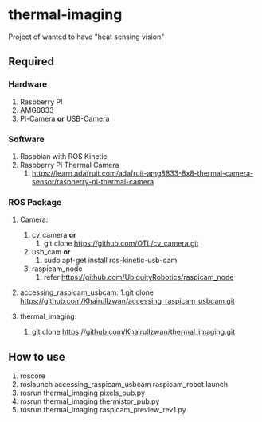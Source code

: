 # thermal-imaging

Project of wanted to have "heat sensing vision" 

## Required
### Hardware
1. Raspberry PI
2. AMG8833
3. Pi-Camera **or** USB-Camera

### Software
1. Raspbian with ROS Kinetic
2. Raspberry Pi Thermal Camera
	1. https://learn.adafruit.com/adafruit-amg8833-8x8-thermal-camera-sensor/raspberry-pi-thermal-camera

### ROS Package
1. Camera:
	1. cv_camera **or**
		1. git clone https://github.com/OTL/cv_camera.git
	2. usb_cam **or**
		1. sudo apt-get install ros-kinetic-usb-cam
	3. raspicam_node
		1. refer https://github.com/UbiquityRobotics/raspicam_node

2. accessing_raspicam_usbcam:
	1.git clone https://github.com/KhairulIzwan/accessing_raspicam_usbcam.git

3. thermal_imaging:
	1. git clone https://github.com/KhairulIzwan/thermal_imaging.git

## How to use
1. roscore
2. roslaunch accessing_raspicam_usbcam raspicam_robot.launch
3. rosrun thermal_imaging pixels_pub.py
4. rosrun thermal_imaging thermistor_pub.py
5. rosrun thermal_imaging raspicam_preview_rev1.py
